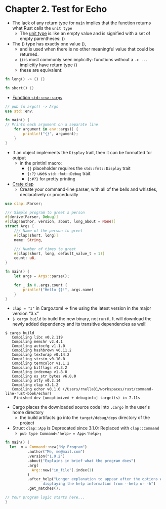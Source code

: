 # Chapter 2. Test for Echo

- The lack of any return type for `main` implies that the function returns what Rust calls the `unit type`
  - The [unit type](https://doc.rust-lang.org/std/primitive.unit.html) is like an empty value and is signified with a set of empty parentheses: ()
- The () type has exactly one value (), 
  - and is used when there is no other meaningful value that could be returned. 
  - () is most commonly seen implicitly: functions without a `-> ...` implicitly have return type ()
  - these are equivalent:
```rust
fn long() -> () {}

fn short() {}
```
- [Function `std::env::args`](https://doc.rust-lang.org/stable/std/env/fn.args.html)
```rust
// pub fn args() -> Args
use std::env;

fn main() {
// Prints each argument on a separate line
    for argument in env::args() {
        println!("{}", argument);
    }
}
```
- If an object implements the `Display` trait, then it can be formatted for output
  - in the println! macro:
    - `{}` placeholder requires the `std::fmt::Display` trait
    - `{:?}` uses `std::fmt::Debug` trait
    - `{:#?}` for pretty printing
- [Crate clap](https://docs.rs/clap/latest/clap/index.html)
  - Create your command-line parser, with all of the bells and whistles, declaratively or procedurally
```rust
use clap::Parser;

/// Simple program to greet a person
#[derive(Parser, Debug)]
#[clap(author, version, about, long_about = None)]
struct Args {
    /// Name of the person to greet
    #[clap(short, long)]
    name: String,

    /// Number of times to greet
    #[clap(short, long, default_value_t = 1)]
    count: u8,
}

fn main() {
    let args = Args::parse();

    for _ in 0..args.count {
        println!("Hello {}!", args.name)
    }
}
```
- `clap = "3"` in Cargo.toml => fine using the latest version in the major version “3.x”
- `$ cargo build` to build the new binary, not run it. It will download the newly added dependency and its transitive dependencies as well!
```shell
$ cargo build
   Compiling libc v0.2.119
   Compiling memchr v2.4.1
   Compiling autocfg v1.1.0
   Compiling hashbrown v0.11.2
   Compiling textwrap v0.14.2
   Compiling strsim v0.10.0
   Compiling termcolor v1.1.2
   Compiling bitflags v1.3.2
   Compiling indexmap v1.8.0
   Compiling os_str_bytes v6.0.0
   Compiling atty v0.2.14
   Compiling clap v3.1.2
   Compiling echor v0.1.0 (/Users/rnella01/workspaces/rust/command-line-rust-book/echor)
    Finished dev [unoptimized + debuginfo] target(s) in 7.11s
```
- Cargo places the downloaded source code into `.cargo` in the user's home directory 
  - the build artifacts go into the `target/debug/deps` directory of the project
- Struct `clap::App` is Deprecated since 3.1.0: Replaced with `clap::Command`
  - `pub type Command<'help> = App<'help>;`
```rust
fn main() {
  let _m = Command::new("My Program")
          .author("Me, me@mail.com")
          .version("1.0.2")
          .about("Explains in brief what the program does")
          .arg(
            Arg::new("in_file").index(1)
          )
          .after_help("Longer explanation to appear after the options when \
                 displaying the help information from --help or -h")
          .get_matches();

// Your program logic starts here...
}
```